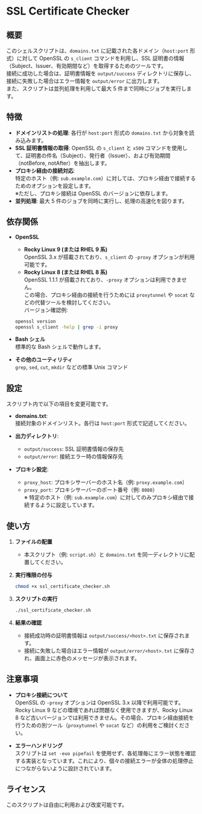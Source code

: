 # SSL Certificate Checker

## 概要
このシェルスクリプトは、`domains.txt` に記載された各ドメイン（`host:port` 形式）に対して OpenSSL の `s_client` コマンドを利用し、SSL 証明書の情報（Subject、Issuer、有効期間など）を取得するためのツールです。  
接続に成功した場合は、証明書情報を `output/success` ディレクトリに保存し、接続に失敗した場合はエラー情報を `output/error` に出力します。  
また、スクリプトは並列処理を利用して最大 5 件まで同時にジョブを実行します。

## 特徴
- **ドメインリストの処理**: 各行が `host:port` 形式の `domains.txt` から対象を読み込みます。
- **SSL 証明書情報の取得**: OpenSSL の `s_client` と `x509` コマンドを使用して、証明書の件名（Subject）、発行者（Issuer）、および有効期間（notBefore, notAfter）を抽出します。
- **プロキシ経由の接続対応**:  
  特定のホスト（例: `sub.example.com`）に対しては、プロキシ経由で接続するためのオプションを設定します。  
  ※ただし、プロキシ接続は OpenSSL のバージョンに依存します。
- **並列処理**: 最大 5 件のジョブを同時に実行し、処理の高速化を図ります。

## 依存関係
- **OpenSSL**  
  - **Rocky Linux 9 (または RHEL 9 系)**  
    OpenSSL 3.x が搭載されており、`s_client` の `-proxy` オプションが利用可能です。  
  - **Rocky Linux 8 (または RHEL 8 系)**  
    OpenSSL 1.1.1 が搭載されており、`-proxy` オプションは利用できません。  
    この場合、プロキシ経由の接続を行うためには `proxytunnel` や `socat` などの代替ツールを検討してください。  
  バージョン確認例:
  ```bash
  openssl version
  openssl s_client -help | grep -i proxy
  ```

- **Bash シェル**  
  標準的な Bash シェルで動作します。

- **その他のユーティリティ**  
  `grep`, `sed`, `cut`, `mkdir` などの標準 Unix コマンド

## 設定
スクリプト内で以下の項目を変更可能です。

- **domains.txt**:  
  接続対象のドメインリスト。各行は `host:port` 形式で記述してください。

- **出力ディレクトリ**:  
  - `output/success`: SSL 証明書情報の保存先  
  - `output/error`: 接続エラー時の情報保存先

- **プロキシ設定**:  
  - `proxy_host`: プロキシサーバーのホスト名（例: `proxy.example.com`）
  - `proxy_port`: プロキシサーバーのポート番号（例: `8080`）  
  ※ 特定のホスト（例: `sub.example.com`）に対してのみプロキシ経由で接続するように設定しています。

## 使い方

1. **ファイルの配置**  
   - 本スクリプト（例: `script.sh`）と `domains.txt` を同一ディレクトリに配置してください。

2. **実行権限の付与**  
   ```bash
   chmod +x ssl_certificate_checker.sh
   ```

3. **スクリプトの実行**  
   ```bash
   ./ssl_certificate_checker.sh
   ```

4. **結果の確認**  
   - 接続成功時の証明書情報は `output/success/<host>.txt` に保存されます。  
   - 接続に失敗した場合はエラー情報が `output/error/<host>.txt` に保存され、画面上に赤色のメッセージが表示されます。

## 注意事項
- **プロキシ接続について**  
  OpenSSL の `-proxy` オプションは OpenSSL 3.x 以降で利用可能です。  
  Rocky Linux 9 などの環境であれば問題なく使用できますが、Rocky Linux 8 など古いバージョンでは利用できません。その場合、プロキシ経由接続を行うための別ツール（`proxytunnel` や `socat` など）の利用をご検討ください。

- **エラーハンドリング**  
  スクリプトは `set -euo pipefail` を使用せず、各処理毎にエラー状態を確認する実装となっています。これにより、個々の接続エラーが全体の処理停止につながらないように設計されています。

## ライセンス
このスクリプトは自由に利用および改変可能です。
